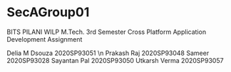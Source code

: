 # SecAGroup01
BITS PILANI WILP M.Tech. 3rd Semester Cross Platform Application Development Assignment

Delia M Dsouza  2020SP93051 \n
Prakash Raj     2020SP93048
Sameer          2020SP93028
Sayantan Pal    2020SP93050
Utkarsh Verma   2020SP93057
